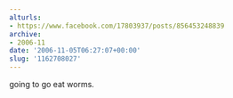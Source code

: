```yaml
---
alturls:
- https://www.facebook.com/17803937/posts/856453248839
archive:
- 2006-11
date: '2006-11-05T06:27:07+00:00'
slug: '1162708027'
---
```


going to go eat worms.

